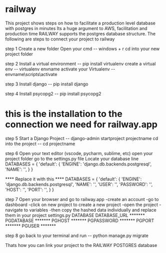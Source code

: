 # railway
This project shows steps on how to facilitate a production level database with postgres in minutes
Its a huge argument to AWS, facilitation and production time
RAILWAY supports the postgres database structure. The following are steps to connect your project to railway

step 1
Create a new folder
Open your cmd -- windows + r
cd into your new project folder

step 2
Install a virtual environment -- pip install virtualenv
create a virtual env -- virtualenv envname
activate your Virtualenv -- envname\scripts\activate

step 3
Install django -- pip install django

step 4
Install psycopg2 -- pip install psycopg2 
# this is the installation to the connection we need for railway.app 

step 5
Start a Django Project -- django-admin startproject projectname
cd into the project -- cd projectname

step 6
Open your text editor (vscode, pycharm, sublime, etc)
open your project folder
go to the settings.py file 
Locate your database line 
DATABASES = {
    'default': {
        'ENGINE': 'django.db.backends.postgresql',
        'NAME': '',
    }
 }
 
 
**** Replace it with this ****
DATABASES = {
    'default': {
        'ENGINE': 'django.db.backends.postgresql',
        'NAME': '',
        'USER': '',
        'PASSWORD': '',
        'HOST': '',
        'PORT': '',
    }
}

step 7
Open your browser and go to railway.app
-create an account
-go to dashboard
-click on new project to create a new project
-open the project
-navigate to variables
-then copy the hashed data individually and replace them in your project settings.py DATABASE
DATABASE_URL *******
PGDATABASE   *******
PGHOST       *******
PGPASSWORD   *******
PGPORT       *******
PGUSER       *******

step 8
go back to your terminal and run -- python manage.py migrate

Thats how you can link your project to the RAILWAY POSTGRES database
